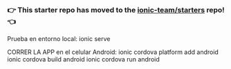 ### :point_right: This starter repo has moved to the [ionic-team/starters](https://github.com/ionic-team/starters/tree/master/ionic-angular/official/sidemenu) repo! :point_left:

Prueba en entorno local:
ionic serve

CORRER LA APP en el celular Android:
ionic cordova platform add android
ionic cordova build android
ionic cordova run android
